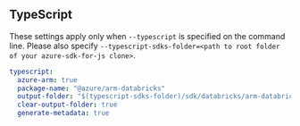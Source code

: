 ## TypeScript

These settings apply only when `--typescript` is specified on the command line.
Please also specify `--typescript-sdks-folder=<path to root folder of your azure-sdk-for-js clone>`.

``` yaml $(typescript)
typescript:
  azure-arm: true
  package-name: "@azure/arm-databricks"
  output-folder: "$(typescript-sdks-folder)/sdk/databricks/arm-databricks"
  clear-output-folder: true
  generate-metadata: true
```
